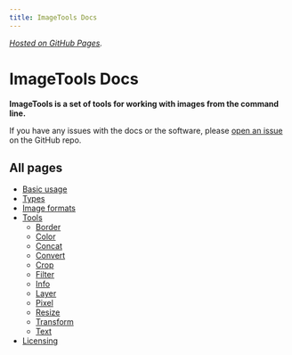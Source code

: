 ```yaml
---
title: ImageTools Docs
---
```


*[Hosted on GitHub Pages](https://19wintersp.github.io/ImageTools/).*

# ImageTools Docs

**ImageTools is a set of tools for working with images from the command line.**

If you have any issues with the docs or the software, please [open an issue](https://github.com/19wintersp/ImageTools/issues/new) on the GitHub repo.

## All pages

* [Basic usage](usage.html)
* [Types](types.html)
* [Image formats](formats.html)
* [Tools](tools/)
	* [Border](tools/border.html)
	* [Color](tools/color.html)
	* [Concat](tools/concat.html)
	* [Convert](tools/convert.html)
	* [Crop](tools/crop.html)
	* [Filter](tools/filter.html)
	* [Info](tools/info.html)
	* [Layer](tools/layer.html)
	* [Pixel](tools/pixel.html)
	* [Resize](tools/resize.html)
	* [Transform](tools/transform.html)
	* [Text](tools/text.html)
* [Licensing](licensing.html)
